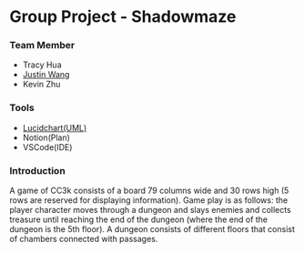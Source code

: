 # Group Project - Shadowmaze
### Team Member
* Tracy Hua
* [Justin Wang](https://github.com/DroitXenon)  
* Kevin Zhu

### Tools
* [Lucidchart(UML)](https://lucid.app/lucidchart/00ddff49-7be7-4989-b2fe-fc8fa0e9c1f9/edit?viewport_loc=-1000%2C-11%2C2720%2C1483%2C0_0&invitationId=inv_14df7ee3-b49f-486b-bf88-7cd70cb63f2a)  
* Notion(Plan)
* VSCode(IDE)

### Introduction
A game of CC3k consists of a board 79 columns wide and 30 rows high (5 rows are reserved for displaying information).
Game play is as follows: the player character moves through a dungeon and slays enemies and collects treasure until reaching
the end of the dungeon (where the end of the dungeon is the 5th floor). A dungeon consists of different floors that consist of
chambers connected with passages. 
